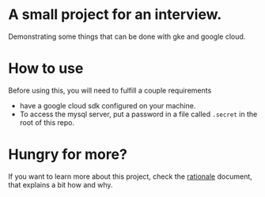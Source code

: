 # A small project for an interview.

Demonstrating some things that can be done with gke and google cloud.


# How to use

Before using this, you will need to fulfill a couple requirements

- have a google cloud sdk configured on your machine.
- To access the mysql server, put a password in a file called `.secret` in the 
  root of this repo. 

# Hungry for more?

If you want to learn more about this project, check the
[rationale](./rationale.md) document, that explains a bit how and why.
